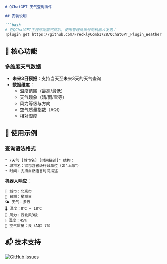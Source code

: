 ```markdown
# QChatGPT 天气查询插件

## 安装说明

```bash
# 在QChatGPT主程序配置完成后，使用管理员账号向机器人发送：
!plugin get https://github.com/FrecklyComb1728/QChatGPT_Plugin_Weather
```

## 🌟 核心功能

### 多维度天气数据
- **未来3日预报**：支持当天至未来3天的天气查询
- **数据维度**：
  - 温度范围（最高/最低）
  - 天气现象（晴/雨/雪等）
  - 风力等级与方向
  - 空气质量指数（AQI）
  - 相对湿度


## 📖 使用示例

### 查询语法格式
```text
" /天气 [城市名] [时间描述]" 结构：
• 城市名：需包含省级行政单位（如"上海"）
• 时间：支持自然语言时间描述
```

**机器人响应**：
```text
📍 城市：北京市
📅 日期：星期日
🌤 天气：多云
🌡 温度：8℃ ~ 18℃
💨 风力：西北风3级
💧 湿度：45%
🍃 空气质量：良（AQI 75）
```


## 📬 技术支持
[![GitHub Issues](https://img.shields.io/github/issues/FrecklyComb1728/QChatGPT_Plugin_Weather)](https://github.com/FrecklyComb1728/QChatGPT_Plugin_Weather/issues)

